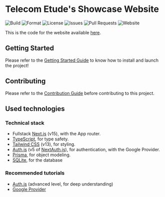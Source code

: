# Telecom Etude's Showcase Website

![Build](https://github.com/telecom-etude/showcase-website/actions/workflows/build.yml/badge.svg)
![Format](https://github.com/telecom-etude/showcase-website/actions/workflows/fmt.yml/badge.svg)
![License](https://img.shields.io/github/license/telecom-etude/showcase-website)
![Issues](https://img.shields.io/github/issues/telecom-etude/showcase-website)
![Pull Requests](https://img.shields.io/github/issues-pr/telecom-etude/showcase-website)
![Website](https://img.shields.io/website?url=https%3A%2F%2Ftelecom-etude.fr)

This is the code for the website available [here](https://telecom-etude.fr).

## Getting Started

Please refer to the [Getting Started Guide](GETTING_STARTED.md) to know how to install and launch the project!

## Contributing

Please refer to the [Contribution Guide](CONTRIBUTING.md) before contributing to this project.

## Used technologies

### Technical stack

- Fullstack [Next.js](https://nextjs.org/) (v15), with the App router.
- [TypeScript](https://www.typescriptlang.org/), for type safety.
- [Tailwind CSS](https://tailwindcss.com/) (v13), for styling.
- [Auth.js](https://authjs.dev/) (v5 of [NextAuth.js](https://next-auth.js.org/)), for authentication, with the Google Provider.
- [Prisma](https://www.prisma.io/), for object modeling.
- [SQLite](https://sqlite.org/), for the database

### Recommended tutorials

- [Auth.js](https://www.youtube.com/watch?v=1MTyCvS05V4) (advanced level, for deep understanding)
- [Google Provider](https://www.youtube.com/watch?v=Rs8018RO5YQ)
